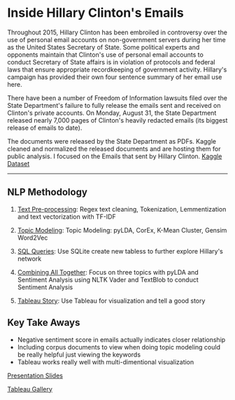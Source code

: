 # Inside Hillary Clinton's Emails

Throughout 2015, Hillary Clinton has been embroiled in controversy over the use of personal email accounts on non-government servers during her time as the United States Secretary of State. Some political experts and opponents maintain that Clinton's use of personal email accounts to conduct Secretary of State affairs is in violation of protocols and federal laws that ensure appropriate recordkeeping of government activity. Hillary's campaign has provided their own four sentence summary of her email use here.

There have been a number of Freedom of Information lawsuits filed over the State Department's failure to fully release the emails sent and received on Clinton's private accounts. On Monday, August 31, the State Department released nearly 7,000 pages of Clinton's heavily redacted emails (its biggest release of emails to date).

The documents were released by the State Department as PDFs. Kaggle cleaned and normalized the released documents and are hosting them for public analysis. I focused on the Emails that sent by Hillary Clinton. [Kaggle Dataset](https://www.kaggle.com/kaggle/hillary-clinton-emails)

***

## NLP Methodology

1. [Text Pre-processing](https://github.com/vanessa920/nlp_hillary_email/blob/main/hillary_email_text_preprocess.ipynb): Regex text cleaning, Tokenization, Lemmentization and text vectorization with TF-IDF 

2. [Topic Modeling](https://github.com/vanessa920/nlp_hillary_email/blob/main/hillary_sent_nlp.ipynb): Topic Modeling: pyLDA, CorEx, K-Mean Cluster, Gensim Word2Vec 

3. [SQL Queries](https://github.com/vanessa920/nlp_hillary_email/blob/main/hillary_network.ipynb): Use SQLite create new tabless to further explore Hillary's network 

4. [Combining All Together](https://github.com/vanessa920/nlp_hillary_email/blob/main/hillary_email_EDA.ipynb): Focus on three topics with pyLDA and Sentiment Analysis using NLTK Vader and TextBlob to conduct Sentiment Analysis 

5. [Tableau Story](https://public.tableau.com/profile/vanessa.hu#!/vizhome/hilary_email_sentiment/EmailsSentbyHillary): Use Tableau for visualization and tell a good story



## Key Take Aways

* Negative sentiment score in emails actually indicates closer relationship
* Including corpus documents to view when doing topic modeling could be really helpful just viewing the keywords
* Tableau works really well with multi-dimentional visualization

[Presentation Slides](https://github.com/vanessa920/nlp_hillary_email/blob/main/nlp_hillary_email.pdf)

[Tableau Gallery](https://public.tableau.com/profile/vanessa.hu#!/vizhome/hilary_email_sentiment/EmailsSentbyHillary)



